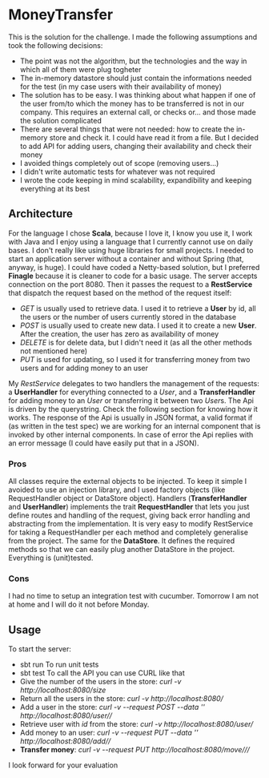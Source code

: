 # MoneyTransfer
This is the solution for the challenge. I made the following assumptions and took the following decisions:
 * The point was not the algorithm, but the technologies and the way in which all of them were plug togheter
 * The in-memory datastore should just contain the informations needed for the test (in my case users with their availability of money)
 * The solution has to be easy. I was thinking about what happen if one of the user from/to which the money has to be transferred is not in our company. This requires an external call, or checks or... and those made the solution complicated
 * There are several things that were not needed: how to create the in-memory store and check it. I could have read it from a file. But I decided to add API for adding users, changing their availability and check their money
 * I avoided things completely out of scope (removing users...)
 * I didn't write automatic tests for whatever was not required
 * I wrote the code keeping in mind scalability, expandibility and keeping everything at its best
 
## Architecture
For the language I chose **Scala**, because I love it, I know you use it, I work with Java and I enjoy using a language that I currently cannot use on daily bases.
I don't really like using huge libraries for small projects. I needed to start an application server without a container and without Spring (that, anyway, is huge). I could have coded a Netty-based solution, but I preferred **Finagle** because it is cleaner to code for a basic usage.
The server accepts connection on the port 8080. Then it passes the request to a **RestService** that dispatch the request based on the method of the request itself:
 * *GET* is usually used to retrieve data. I used it to retrieve a **User** by id, all the users or the number of users currently stored in the database
 * *POST* is usually used to create new data. I used it to create a new **User**. After the creation, the user has zero as availability of money
 * *DELETE* is for delete data, but I didn't need it (as all the other methods not mentioned here)
 * *PUT* is used for updating, so I used it for transferring money from two users and for adding money to an user
 
My *RestService* delegates to two handlers the management of the requests: a **UserHandler** for everything connected to a *User*, and a **TransferHandler** for adding money to an *User* or transferring it between two *User*s.
The Api is driven by the querystring. Check the following section for knowing how it works. The response of the Api is usually in JSON format, a valid format if (as written in the test spec) we are working for an internal component that is invoked by other internal components.
In case of error the Api replies with an error message (I could have easily put that in a JSON).

### Pros
All classes require the external objects to be injected. To keep it simple I avoided to use an injection library, and I used factory objects (like RequestHandler object or DataStore object).
Handlers (**TransferHandler** and **UserHandler**) implements the trait **RequestHandler** that lets you just define routes and handling of the request, giving back error handling and abstracting from the implementation. It is very easy to modify RestService for taking a RequestHandler per each method and completely generalise from the project.
The same for the **DataStore**. It defines the required methods so that we can easily plug another DataStore in the project.
Everything is (unit)tested.

### Cons
I had no time to setup an integration test with cucumber. Tomorrow I am not at home and I will do it not before Monday.

## Usage
To start the server:
 * sbt run
To run unit tests
 * sbt test
To call the API you can use CURL like that
 * Give the number of the users in the store: *curl -v http://localhost:8080/size*
 * Return all the users in the store: *curl -v http://localhost:8080/*
 * Add a user in the store: *curl -v --request POST --data '' http://localhost:8080/user/<name>/<id>*
 * Retrieve user with *id* from the store: *curl -v http://localhost:8080/user/<id>*
 * Add money to an user: *curl -v --request PUT --data '' http://localhost:8080/add/<id>/<money>*
 * **Transfer money**: *curl -v --request PUT http://localhost:8080/move/<idSource>/<money>/<idDest>*

I look forward for your evaluation
